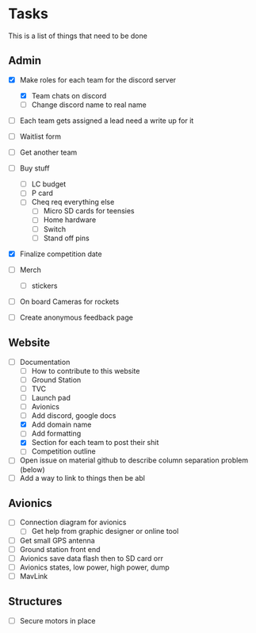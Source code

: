 # Tasks
This is a list of things that need to be done

## Admin
- [x] Make roles for each team for the discord server
    - [x] Team chats on discord
    - [ ] Change discord name to real name
- [ ] Each team gets assigned a lead need a write up for it
- [ ] Waitlist form
- [ ] Get another team
- [ ] Buy stuff
    - [ ] LC budget
    - [ ] P card
    - [ ] Cheq req everything else
        - [ ] Micro SD cards for teensies
        - [ ] Home hardware
        - [ ] Switch
        - [ ] Stand off pins
- [x] Finalize competition date
- [ ] Merch
    - [ ] stickers
- [ ] On board Cameras for rockets
- [ ] Create anonymous feedback page


## Website
- [ ] Documentation
    - [ ] How to contribute to this website
    - [ ] Ground Station
    - [ ] TVC
    - [ ] Launch pad
    - [ ] Avionics
    - [ ] Add discord, google docs
    - [x] Add domain name
    - [ ] Add formatting
    - [x] Section for each team to post their shit
    - [ ] Competition outline
- [ ] Open issue on material github to describe column separation problem (below)
- [ ] Add a way to link to things then be abl

## Avionics
- [ ] Connection diagram for avionics
    - [ ] Get help from graphic designer or online tool
- [ ] Get small GPS antenna
- [ ] Ground station front end
- [ ] Avionics save data flash then to SD card orr
- [ ] Avionics states, low power, high power, dump
- [ ] MavLink

## Structures
- [ ] Secure motors in place